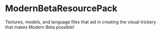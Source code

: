 # ModernBetaResourcePack
Textures, models, and language files that aid in creating the visual trickery that makes Modern Beta possible!
